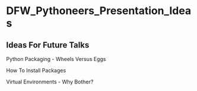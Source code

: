 DFW_Pythoneers_Presentation_Ideas
=================================

Ideas For Future Talks
----------------------

Python Packaging - Wheels Versus Eggs

How To Install Packages

Virtual Environments - Why Bother?
